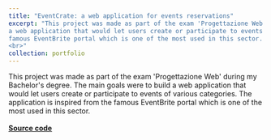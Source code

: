 ```yaml
---
title: "EventCrate: a web application for events reservations"
excerpt: "This project was made as part of the exam 'Progettazione Web' during my Bachelor's degree. The main goals were to build
a web application that would let users create or participate to events of various categories. The application is inspired from the
famous EventBrite portal which is one of the most used in this sector.
<br>"
collection: portfolio
---
```


This project was made as part of the exam 'Progettazione Web' during my Bachelor's degree. The main goals were to build
a web application that would let users create or participate to events of various categories. The application is inspired from the
famous EventBrite portal which is one of the most used in this sector.
<br>
<br>
<a href='/files/EC_sourcecode.zip'><b>Source code</b></a>
